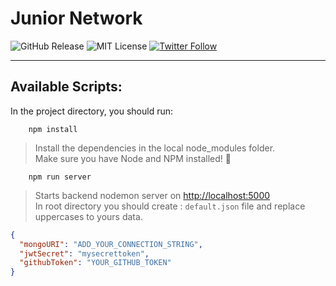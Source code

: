 # Junior Network ‍

![GitHub Release][gitHub-url]
![MIT License][mit-license-image]
[![Twitter Follow][twitterBadge-url]][twitter-url]

[gitHub-url]: https://badgen.net/github/release/Elldrigar/net_JUNIOR_work?icon=github
[mit-license-image]: https://badgen.net/badge/license/MIT/blue
[twitterBadge-url]: https://badgen.net/twitter/follow/Elldrigar?icon=twitter
[twitter-url]: https://twitter.com/Elldrigar

***

## Available Scripts:
In the project directory, you should run:
```
    npm install
```
> Install the dependencies in the local node_modules folder.  
 Make sure you have Node and NPM installed! 🙊

```
    npm run server
```
> Starts backend nodemon server on [http://localhost:5000](http://localhost:5000) <br />
> In root directory you should create : ``default.json`` file and replace uppercases to yours data.
```json
{
  "mongoURI": "ADD_YOUR_CONNECTION_STRING",
  "jwtSecret": "mysecrettoken",
  "githubToken": "YOUR_GITHUB_TOKEN"
}
```

